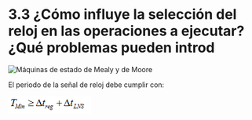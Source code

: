 # 3.3 ¿Cómo influye la selección del reloj en las operaciones a ejecutar? ¿Qué problemas pueden introd

![M&#xE1;quinas de estado de Mealy y de Moore](../.gitbook/assets/image%20%288%29.png)

El periodo de la señal de reloj debe cumplir con: 

![](../.gitbook/assets/image%20%2829%29.png)



